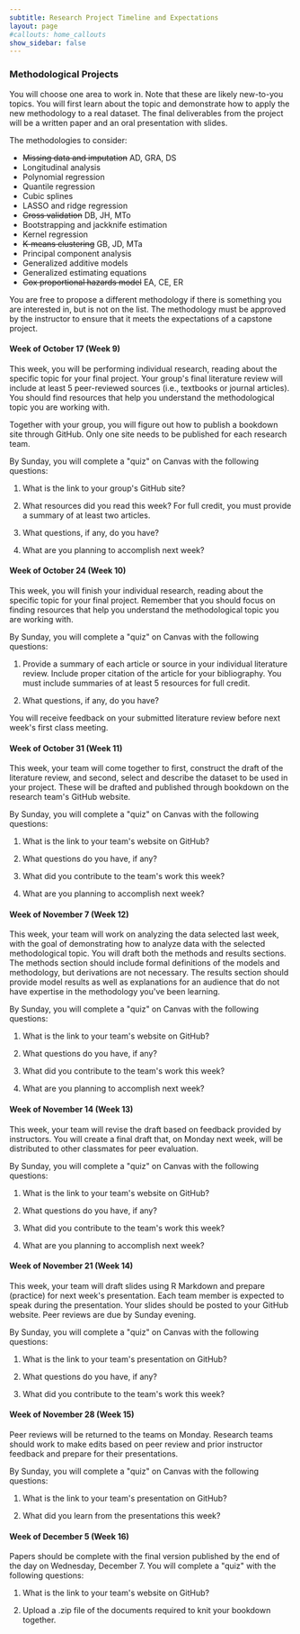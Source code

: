 ```yaml
---
subtitle: Research Project Timeline and Expectations 
layout: page
#callouts: home_callouts
show_sidebar: false
---
```


### Methodological Projects

You will choose one area to work in. Note that these are likely new-to-you topics. You will first learn about the topic and demonstrate how to apply the new methodology to a real dataset. The final deliverables from the project will be a written paper and an oral presentation with slides. 

The methodologies to consider:

  - ~~Missing data and imputation~~ AD, GRA, DS
  - Longitudinal analysis
  - Polynomial regression
  - Quantile regression
  - Cubic splines
  - LASSO and ridge regression
  - ~~Cross validation~~ DB, JH, MTo
  - Bootstrapping and jackknife estimation
  - Kernel regression
  - ~~K-means clustering~~ GB, JD, MTa
  - Principal component analysis
  - Generalized additive models
  - Generalized estimating equations
  - ~~Cox proportional hazards model~~ EA, CE, ER
  
You are free to propose a different methodology if there is something you are interested in, but is not on the list. The methodology must be approved by the instructor to ensure that it meets the expectations of a capstone project.

#### Week of October 17 (Week 9)

This week, you will be performing individual research, reading about the specific topic for your final project. Your group's final literature review will include at least 5 peer-reviewed sources (i.e., textbooks or journal articles). You should find resources that help you understand the methodological topic you are working with.

Together with your group, you will figure out how to publish a bookdown site through GitHub. Only one site needs to be published for each research team.

By Sunday, you will complete a "quiz" on Canvas with the following questions:

  1. What is the link to your group's GitHub site?
  
  2. What resources did you read this week? For full credit, you must provide a summary of at least two articles.
  
  3. What questions, if any, do you have?
  
  4. What are you planning to accomplish next week?
  
#### Week of October 24 (Week 10)

This week, you will finish your individual research, reading about the specific topic for your final project. Remember that you should focus on finding resources that help you understand the methodological topic you are working with.

By Sunday, you will complete a "quiz" on Canvas with the following questions:

  1. Provide a summary of each article or source in your individual literature review. Include proper citation of the article for your bibliography. You must include summaries of at least 5 resources for full credit.
  
  2. What questions, if any, do you have?
  
You will receive feedback on your submitted literature review before next week's first class meeting.

#### Week of October 31 (Week 11)

This week, your team will come together to first, construct the draft of the literature review, and second, select and describe the dataset to be used in your project. These will be drafted and published through bookdown on the research team's GitHub website. 

By Sunday, you will complete a "quiz" on Canvas with the following questions:

  1. What is the link to your team's website on GitHub?
  
  2. What questions do you have, if any?
  
  3. What did you contribute to the team's work this week?
  
  4. What are you planning to accomplish next week?
  
#### Week of November 7 (Week 12)

This week, your team will work on analyzing the data selected last week, with the goal of demonstrating how to analyze data with the selected methodological topic. You will draft both the methods and results sections. The methods section should include formal definitions of the models and methodology, but derivations are not necessary. The results section should provide model results as well as explanations for an audience that do not have expertise in the methodology you've been learning.

By Sunday, you will complete a "quiz" on Canvas with the following questions:

  1. What is the link to your team's website on GitHub?
  
  2. What questions do you have, if any?
  
  3. What did you contribute to the team's work this week?
  
  4. What are you planning to accomplish next week?
  
#### Week of November 14 (Week 13)

This week, your team will revise the draft based on feedback provided by instructors. You will create a final draft that, on Monday next week, will be distributed to other classmates for peer evaluation.

By Sunday, you will complete a "quiz" on Canvas with the following questions:

  1. What is the link to your team's website on GitHub?
  
  2. What questions do you have, if any?
  
  3. What did you contribute to the team's work this week?
  
  4. What are you planning to accomplish next week?

#### Week of November 21 (Week 14)

This week, your team will draft slides using R Markdown and prepare (practice) for next week's presentation. Each team member is expected to speak during the presentation. Your slides should be posted to your GitHub website. Peer reviews are due by Sunday evening.

By Sunday, you will complete a "quiz" on Canvas with the following questions:

  1. What is the link to your team's presentation on GitHub?
  
  2. What questions do you have, if any?
  
  3. What did you contribute to the team's work this week?

#### Week of November 28 (Week 15)

Peer reviews will be returned to the teams on Monday. Research teams should work to make edits based on peer review and prior instructor feedback and prepare for their presentations. 

By Sunday, you will complete a "quiz" on Canvas with the following questions:

  1. What is the link to your team's presentation on GitHub?
  
  2. What did you learn from the presentations this week?

#### Week of December 5 (Week 16) 

Papers should be complete with the final version published by the end of the day on Wednesday, December 7. You will complete a "quiz" with the following questions:

  1. What is the link to your team's website on GitHub?
  
  2. Upload a .zip file of the documents required to knit your bookdown together.
